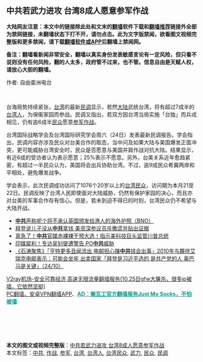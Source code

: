  <h2>中共若武力进攻 台湾8成人愿意参军作战</h2> <p class="notice"><b>大陆网友注意：本文中的链接除此处和文末的<a href="https://github.com/bannedbook/fanqiang" >翻墙</a>软件下载和<a href="https://github.com/killgcd/justmysocks/blob/master/README.md">翻墙推荐</a>链接外全部为禁网链接，未翻墙状态下打不开，请勿点击。此为文字版禁闻，欲看图文视频完整版和更多禁闻，请下载<a href="https://github.com/bannedbook/fanqiang">翻墙软件或APP</a>后翻墙上禁闻网。</p><p>备注：翻墙看新闻非常安全，翻墙以真实身份发表敏感言论有一定风险，但只看不说则没有任何风险，翻的人太多，政府管不过来，也不管。信息自由是天赋人权，请放心大胆的翻墙。</b></p>  <div class="entry"> <p>作者: 自由亜洲电台</p> <p></br></p> <p>台海局势持续紧张，<a href="https://www.bannedbook.org/bnews/tag/%e5%8f%b0%e6%b9%be/" class="st_tag internal_tag" rel="tag" title="标签 台湾 下的日志">台湾</a>的最新<a href="https://www.bannedbook.org/bnews/tag/%E6%B0%91%E8%B0%83/" class="st_tag internal_tag" rel="tag" title="标签 民调 下的日志">民调</a>显示，若然<span class='wp_keywordlink_affiliate'><a href="https://www.bannedbook.org/" title="大陆" target="_blank">大陆</a></span>武统台湾，将有超过7成半的<a href="https://www.bannedbook.org/bnews/tag/%E5%8F%B0%E6%B9%BE%E4%BA%BA/" class="st_tag internal_tag" rel="tag" title="标签 台湾人 下的日志">台湾人</a>，为保衞家园而参战。民调又指出，若双方因台湾当局实施「台独」而兵戎相见，仍有逾6成半<a href="https://www.bannedbook.org/bnews/tag/%E6%B0%91%E4%BC%97/" class="st_tag internal_tag" rel="tag" title="标签 民众 下的日志">民众</a>愿意<a href="https://www.bannedbook.org/bnews/tag/%E5%8F%82%E5%86%9B/" class="st_tag internal_tag" rel="tag" title="标签 参军 下的日志">参军</a><a href="https://www.bannedbook.org/bnews/tag/%E4%BD%9C%E6%88%98/" class="st_tag internal_tag" rel="tag" title="标签 作战 下的日志">作战</a>。</p>  <p>台湾国际战略学会及台湾国际研究学会周六（24日）发表最新民调报告。学会指出，民调内容亦涉及民众对台美合作的取态，当中问及如果大陆与美国爆发正面冲突，更可能威胁台湾安全时，民众是否愿意与美国并肩作战对抗大陆。结果显示，有近6成的受访者认为表示愿意；25%表示不愿意。另外，台美关系近年愈趋紧密，有超过一半民众认为，美国将会出兵协助台湾。不过，逾9成民众希冀两岸和平相处，避免爆发战争。</p> <p>学会表示，此次民调成功访问了1076个20岁以上的<a href="https://www.bannedbook.org/bnews/tag/%E5%8F%B0%E6%B9%BE%E6%B0%91%E4%BC%97/" class="st_tag internal_tag" rel="tag" title="标签 台湾民众 下的日志">台湾民众</a>，访问期为本月21至22日。民调反映了台湾人民即使面对大陆威胁，仍然有保护家园的决心，而且亦对台美的军事合作存有信心。但是，若未到迫不得已的时刻，台湾民众仍不希望与大陆开战。</p> <ul class='op-related-articles' title='相关阅读'> <li><a href='https://www.bannedbook.org/bnews/worldnews/20201025/1420086.html' target='_blank'><b>中共</b>声称呢个将不承认英国颁发给港人的海外护照（BNO）</a></li> <li><a href='https://www.bannedbook.org/bnews/comments/20201025/1419959.html' target='_blank'>拜登说儿子没从<b>中共</b>拿钱 美资深参议员斥撒谎并贴出证据</a></li> <li><a href='https://www.bannedbook.org/bnews/cbnews/20201025/1419952.html' target='_blank'>真急了！<b>中共</b>官媒赤裸裸干预大选！指示美科技巨头监管川普总统</a></li> <li><a href='https://www.bannedbook.org/bnews/taiwannews/20201025/1419923.html' target='_blank'>印媒犀利！专访吴钊燮遭警告 PO<b>中共</b>威胁</a></li> <li><a href='https://www.bannedbook.org/bnews/bannedvideo/20201025/1419901.html' target='_blank'>《石涛聚焦》「亨特更多丑闻流出 电邮担心赚<b>中共</b>钱会出事」2010年与夥伴艾瑞克电邮表示：可能会坐牢 出卖国家「拜登是习近平选的 是共产党的人 奥巴马是关键」（24/10）</a></li> </ul> <p class="texttj"> <a href="https://www.bannedbook.org/forum23/topic22702.html" target="_blank">V2ray机场-安全可靠经济 高速无限流量翻墙服务(10.25日gfw大屠杀，很多ip被墙，它依然坚挺)</a><br/> <a href="https://github.com/bannedbook/fanqiang/wiki/%E7%A6%81%E9%97%BB%E7%BD%91%E5%AE%89%E5%8D%93%E7%BF%BB%E5%A2%99%E6%96%B0%E9%97%BBAPP" target="_blank">PC翻墙、安卓VPN翻墙APP</a>、<span onclick="window.open('https://github.com/killgcd/justmysocks/blob/master/README.md')" style="font-weight:bold;color:#00A191;cursor:pointer;text-decoration:underline;outline:none">AD：搬瓦工官方翻墙服务Just My Socks，不怕被墙</span></p><p></br></br><br /> </br></p> <a name='sharetosocial'></a>       <div><b>本文的图文或视频完整版</b>：<a href='https://www.bannedbook.org/bnews/comments/20201025/1420087.html'>中共若武力进攻 台湾8成人愿意参军作战</a></div>  </div><!--END ENTRY--> <div class="postfooter"> <div>本文标签：<a href="https://www.bannedbook.org/bnews/tag/%e4%b8%ad%e5%85%b1/" rel="tag">中共</a>, <a href="https://www.bannedbook.org/bnews/tag/%E4%BD%9C%E6%88%98/" rel="tag">作战</a>, <a href="https://www.bannedbook.org/bnews/tag/%E5%8F%82%E5%86%9B/" rel="tag">参军</a>, <a href="https://www.bannedbook.org/bnews/tag/%e5%8f%b0%e6%b9%be/" rel="tag">台湾</a>, <a href="https://www.bannedbook.org/bnews/tag/%E5%8F%B0%E6%B9%BE%E4%BA%BA/" rel="tag">台湾人</a>, <a href="https://www.bannedbook.org/bnews/tag/%E5%8F%B0%E6%B9%BE%E6%B0%91%E4%BC%97/" rel="tag">台湾民众</a>, <a href="https://www.bannedbook.org/bnews/tag/%E6%AD%A6%E5%8A%9B/" rel="tag">武力</a>, <a href="https://www.bannedbook.org/bnews/tag/%E6%B0%91%E4%BC%97/" rel="tag">民众</a>, <a href="https://www.bannedbook.org/bnews/tag/%E6%B0%91%E8%B0%83/" rel="tag">民调</a></div>  </div><!--END POSTFOOTER--> 